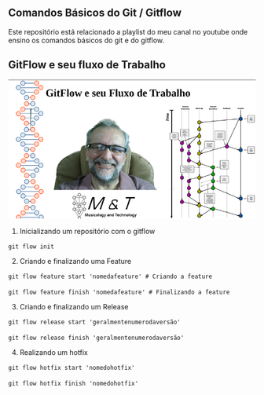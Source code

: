 ## Comandos Básicos do Git / Gitflow
Este repositório está relacionado a playlist do meu canal no youtube onde ensino os comandos básicos do git e do gitflow.

## GitFlow e seu fluxo de Trabalho
![](assets/images/capa_gitflow.png)

1. Inicializando um repositório com o gitflow
```
git flow init
```
2. Criando e finalizando uma Feature
```
git flow feature start 'nomedafeature' # Criando a feature

git flow feature finish 'nomedafeature' # Finalizando a feature
```
3. Criando e finalizando um Release
```
git flow release start 'geralmentenumerodaversão'

git flow release finish 'geralmentenumerodaversão'
```
4. Realizando um hotfix
```
git flow hotfix start 'nomedohotfix'

git flow hotfix finish 'nomedohotfix'
```


